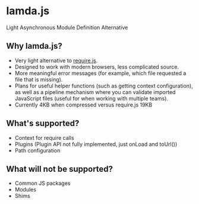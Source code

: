 # lamda.js

Light Asynchronous Module Definition Alternative

## Why lamda.js?

* Very light alternative to [require.js](http://requirejs.org/).
* Designed to work with modern browsers, less complicated source.
* More meaningful error messages (for example, which file requested a file that is missing).
* Plans for useful helper functions (such as getting context configuration), as well as a pipeline mechanism where you can validate imported JavaScript files (useful for when working with multiple teams).
* Currently 4KB when compressed versus require.js 19KB

## What's supported?

* Context for require calls
* Plugins (Plugin API not fully implemented, just onLoad and toUrl())
* Path configuration

## What will not be supported?

* Common JS packages
* Modules
* Shims